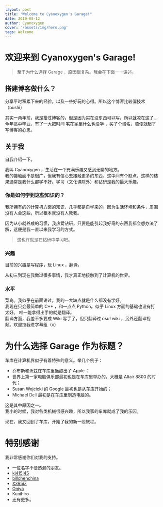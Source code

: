 ```yaml
---
layout: post
title: "Welcome to Cyanoxygen's Garage!"
date: 2019-08-12
author: Cyanoxygen
cover: '/assets/img/hero.png'
tags: Welcome
---
```


# 欢迎来到 Cyanoxygen's Garage!

> 至于为什么选择 Garage ，原因很复杂。我会在下面一一讲述。

## 搭建博客做什么？

分享平时积累下来的经验，以及一些好玩的心得。所以这个博客比较偏技术（bushi） 

其实一两年前，我是搭过博客的，但是因为实在没东西可以写，所以就凉在这了... 今年高中毕业，有了一大把时间 ~~宅在家里什么也没学~~ ，买了个域名，顺便就起了写博客的心思。

## 关于我

自我介绍一下。

我叫 Cyanoxygen ，生活在一个充满乐趣又感到无聊的地方。  
我的接触面不是很广，但我有信心去接触更多的东西。这中间有个缺点，这样的结果通常是我什么都学不好。学习（文化课除外）和钻研是我的最大乐趣。
### 你是如何学到这些知识的？

我所拥有的的计算机方面的知识，几乎都是自学来的。因为生活环境和条件，周围没有人会这些，所以根本就没有人教我。

因为从小就养成的习惯，我热爱钻研，只要是能引起我好奇的东西我都会想办法了解，这便是我一直以来我学习的方式。

> 这也许就是在钻研中学习吧。

### 兴趣

目前的兴趣是写程序，玩 Linux ，翻译。

从初三到现在我做过很多事情，我才真正地接触到了计算机的世界。

### 水平

菜鸟。我似乎在前面讲过，我的一大缺点就是什么都没有学好。  
我现在只会最简单的 C++ ，和一点点 Python。似乎 Linux 方面的基础也没有打太好。
唯一能拿得出手的就是翻译。  
翻译方面，我差不多要成 Wiki 写手了，但只翻译过 osu! wiki ，另外还翻译视频。欢迎拉我进字幕组（x）

# 为什么选择 Garage 作为标题？

车库在计算机界似乎有着特殊的意义。举几个例子：

- 乔布斯和沃兹在车库里酝酿出了 Apple ；
- 世界上第一家电脑俱乐部最初也是在车库里举办的，大概是 Altair 8800 的时代；
- Susan Wojcicki 的 Google 最初也是从车库开始的；
- Michael Dell 最初是在车库里制造电脑的。

这是其中原因之一。  
我小的时候，我对各类机械很感兴趣，所以我家的车库就成了我的乐园。

现在，我又回到了车库，开始了我的新一段旅程。

# 特别感谢

我非常感谢你们对我的支持。

- 一位名字不便透漏的朋友。
- [kj415j45](https://github.com/kj415j45)
- [billchenchina](https://github.com/billchenchina)
- [X3R5iZ](https://github.com/X3R5iZ)
- [Oniya](https://github.com/oniyakun)
- Kunihiro
- 还有更多。
